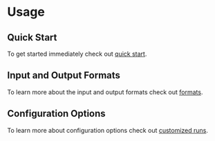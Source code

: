 # Usage

## Quick Start

To get started immediately check out [quick start](./usage/quick_start.md).

## Input and Output Formats

To learn more about the input and output formats check out [formats](./usage/expected_format.md).

## Configuration Options

To learn more about configuration options check out [customized runs](./usage/customized_run.md).
